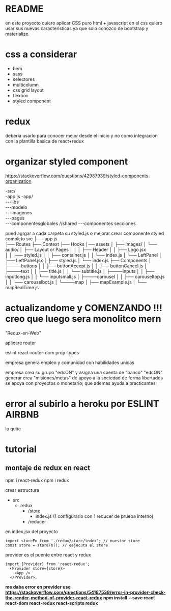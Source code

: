 # README

en este proyecto quiero aplicar CSS puro html + javascript
en el css quiero usar sus nuevas caracteristicas ya que solo conozco de bootstrap y materialize.

# css a considerar

- bem
- sass
- selectores
- multicolumn 
- css grid layout 
- flexbox 
- styled component

# redux 
deberia usarlo para conocer mejor desde el inicio y no como integracion con la plantilla basica de react+redux
# organizar styled component
https://stackoverflow.com/questions/42987939/styled-components-organization

-src/    
 -app.js
 -app/  
 ---libs  
 ---modelo  
 ---imagenes  
 ---pages  
 ---componentesglobales    //shared
 ---componentes secciones  

pued agrgar a cada carpeta su styled.js o mejorar crear componente styled completo
src
├── app.js  
├── Routes
├── Context
├── Hooks
│── assets
│    ├── images/
│    └── audio/
│
├── Layout or Pages
│   │
│   ├── Header
│   │   ├── Logo.jsx    
│   │   ├── styled.js
│   │   ├── container.js
│   │   └── index.js
│   └── LeftPanel
│       ├── LeftPanel.jsx
│       ├── styled.js
│       └── index.js
├── Components 
│      ├────buttons
│      │       ├── buttonAccept.js
│      │       └── buttonCancel.js
│      ├────text
│      │       ├── title.js
│      │       └── subtitle.js
│      ├────inputs
│      │       ├── inputlong.js
│      │       └── inputsmall.js
│      ├────carousel
│      │       ├── carouseltop.js
│      │       └── carouselbot.js
│      └────map
│              ├── mapExample.js
│              └── mapRealTime.js




# actualizandome y COMENZANDO !!! creo que luego sera monolitco mern
 "Redux-en-Web"


aplicare router


eslint
react-router-dom
prop-types






empresa genera empleo y comunidad con habilidades unicas

empresa crea su grupo "edcON" y asigna una cuenta de "banco"
"edcON" generar crea "misiones/metas" de apoyo a la sociedad de forma libertades
se apoya con proyectos o monetario; que ademas ayuda a practicantes;

 

# error al subirlo a heroku por ESLINT AIRBNB 
lo quite



# tutorial 

## montaje de redux en react
npm i react-redux
npm i redux

crear estructura 
- src
    - redux
        - /store
            - index.js  (1 configurarlo con 1 reducer de prueba interno)
        - /reducer


en index.jsx del proyecto
```
import storeFn from './redux/store/index'; // nuestor store
const store = storeFn(); // eejecuta el store
```
provider es el puente entre react y redux
```
import {Provider} from 'react-redux';
  <Provider store={store}>
    <App />
  </Provider>,
```
**me daba error en provider use**
**https://stackoverflow.com/questions/54187538/error-in-provider-check-the-render-method-of-provider-react-redux**
**npm install --save react react-dom react-redux react-scripts redux**